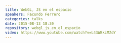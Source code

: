 ```yaml
---
title: WebGL, JS en el espacio
speakers: Facundo Ferrero
categories: talks
date: 2015-08-13 18:30
repository: webgl_js_en_el_espacio
video: https://www.youtube.com/watch?v=L43WBkiMZdY
---
```

